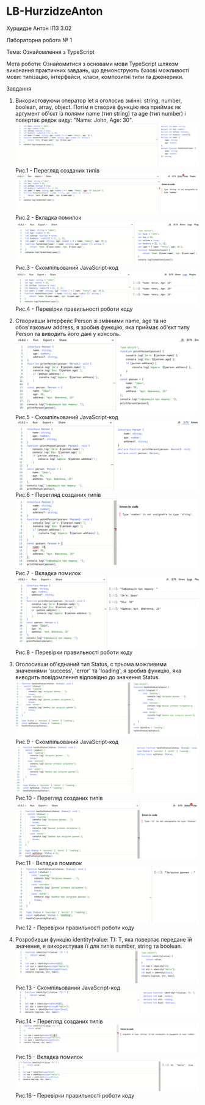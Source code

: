 # LB-HurzidzeAnton
Хурцидзе Антон IПЗ 3.02

Лабораторна робота № 1

Тема: Ознайомлення з TypeScript

Мета роботи: Ознайомитися з основами мови TypeScript шляхом виконання практичних завдань, що демонструють базові можливості мови: типізацію, інтерфейси, класи, композитні типи та дженерики.

Завдання
1. Використовуючи оператор let я оголосив змiннi: string, number, boolean, array, object. Потiм я створив функцiю яка приймає як аргумент об'єкт із полями name (тип string) та age (тип number) і повертає рядок виду: "Name: John, Age: 30".
![1.1](https://github.com/GAMECHl/LB-HurzidzeAnton/blob/main/1.1.png)
Рис.1 - Перегляд созданих типiв
![1.2](https://github.com/GAMECHl/LB-HurzidzeAnton/blob/main/1.2.png)
Рис.2 - Вкладка помилок
![1.3](https://github.com/GAMECHl/LB-HurzidzeAnton/blob/main/1.3.png)
Рис.3 - Скомпiльований JavaScript-код
![1.4](https://github.com/GAMECHl/LB-HurzidzeAnton/blob/main/1.4.png)
Рис.4 - Перевiрки правильностi роботи коду

2. Створивши iнтерфейс Person зi змiнними name, age та не обов'язковим address, я зробив функцiю, яка приймає об'єкт типу Person та виводить його дані у консоль.
![2.1](https://github.com/GAMECHl/LB-HurzidzeAnton/blob/main/2.1.png)
Рис.5 - Скомпiльований JavaScript-код
![2.2](https://github.com/GAMECHl/LB-HurzidzeAnton/blob/main/2.2.png)
Рис.6 - Перегляд созданих типiв
![2.3](https://github.com/GAMECHl/LB-HurzidzeAnton/blob/main/2.3.png)
Рис.7 - Вкладка помилок
![2.4](https://github.com/GAMECHl/LB-HurzidzeAnton/blob/main/2.4.png)
Рис.8 - Перевiрки правильностi роботи коду

3. Оголосивши об'єднаний тип Status, с трьома можливими значеннями 'success', 'error' та 'loading', я зробив функцiю, яка виводить повiдомлення вiдповiдно до значення Status.
![3.1](https://github.com/GAMECHl/LB-HurzidzeAnton/blob/main/3.1.png)
Рис.9 - Скомпiльований JavaScript-код
![3.2](https://github.com/GAMECHl/LB-HurzidzeAnton/blob/main/3.2.png)
Рис.10 - Перегляд созданих типiв
![3.3](https://github.com/GAMECHl/LB-HurzidzeAnton/blob/main/3.3.png)
Рис.11 - Вкладка помилок
![3.4](https://github.com/GAMECHl/LB-HurzidzeAnton/blob/main/3.4.png)
Рис.12 - Перевiрки правильностi роботи коду

4. Розробивши функцiю identity<T>(value: T): T, яка повертає передане їй значення, я використував її для типів number, string та boolean.
![4.1](https://github.com/GAMECHl/LB-HurzidzeAnton/blob/main/4.1.png)
Рис.13 - Скомпiльований JavaScript-код
![4.2](https://github.com/GAMECHl/LB-HurzidzeAnton/blob/main/4.2.png)
Рис.14 - Перегляд созданих типiв
![4.3](https://github.com/GAMECHl/LB-HurzidzeAnton/blob/main/4.3.png)
Рис.15 - Вкладка помилок
![4.4](https://github.com/GAMECHl/LB-HurzidzeAnton/blob/main/4.4.png)
Рис.16 - Перевiрки правильностi роботи коду

